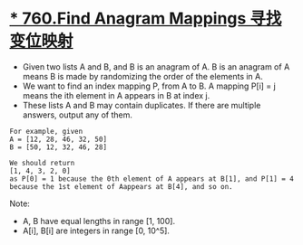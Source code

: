 # [* 760.Find Anagram Mappings 寻找变位映射](https://leetcode.com/problems/find-anagram-mappings/)
* Given two lists A and B, and B is an anagram of A. B is an anagram of A means B is made by randomizing the order of the elements in A.
* We want to find an index mapping P, from A to B. A mapping P[i] = j means the ith element in A appears in B at index j.
* These lists A and B may contain duplicates. If there are multiple answers, output any of them.
```text
For example, given
A = [12, 28, 46, 32, 50]
B = [50, 12, 32, 46, 28]
 
We should return
[1, 4, 3, 2, 0]
as P[0] = 1 because the 0th element of A appears at B[1], and P[1] = 4 because the 1st element of Aappears at B[4], and so on.
```
Note:
* A, B have equal lengths in range [1, 100].
* A[i], B[i] are integers in range [0, 10^5].